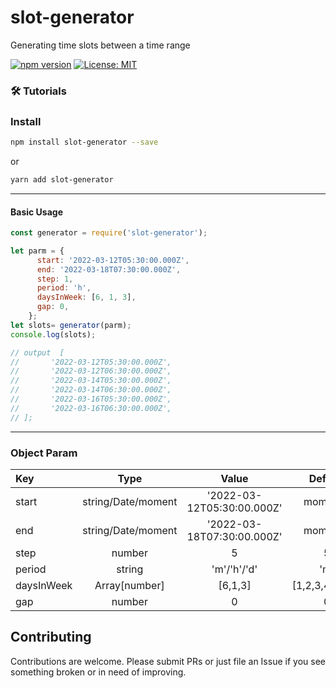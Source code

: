 # slot-generator
Generating time slots between a time range 

[![npm version](https://badge.fury.io/js/slot-generator.svg)](https://badge.fury.io/js/slot-generator)
[![License: MIT](https://img.shields.io/badge/License-MIT-yellow.svg)](https://opensource.org/licenses/MIT)

### 🛠 Tutorials



### Install

```bash
npm install slot-generator --save
```
or

```bash
yarn add slot-generator
```


---
#### Basic Usage

```javascript
const generator = require('slot-generator');

let parm = {
      start: '2022-03-12T05:30:00.000Z',
      end: '2022-03-18T07:30:00.000Z',
      step: 1,
      period: 'h',
      daysInWeek: [6, 1, 3],
      gap: 0,
    };
let slots= generator(parm);
console.log(slots);

// output  [
//       '2022-03-12T05:30:00.000Z',
//       '2022-03-12T06:30:00.000Z',
//       '2022-03-14T05:30:00.000Z',
//       '2022-03-14T06:30:00.000Z',
//       '2022-03-16T05:30:00.000Z',
//       '2022-03-16T06:30:00.000Z',
// ];

```

---


### Object Param


| Key                   |   Type    |     Value      |      Default      | 
| :------------------------ | :-------------: | :-------------: | :-------------: | 
| start                   |      string/Date/moment      |      '2022-03-12T05:30:00.000Z'      |       moment()      |
| end                   |      string/Date/moment      |      '2022-03-18T07:30:00.000Z'      |       moment()      | 
| step               |        number        |         5        |        5        |   |       |          |        |
| period          |        string        |       'm'/'h'/'d'          |       'm'          |                 |       |          |        |
| daysInWeek             |        Array[number]        |          [6,1,3]        |        [1,2,3,4,5,6,7]       
| gap |        number        |        0        |         0        |       

## Contributing

Contributions are welcome. Please submit PRs or just file an Issue if you see something broken or in need of improving.